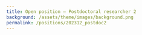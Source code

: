 ```yaml
---
title: Open position – Postdoctoral researcher 2
background: /assets/theme/images/background.png
permalink: /positions/202312_postdoc2
---
```


